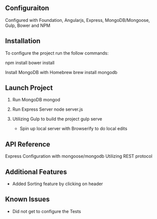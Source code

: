 ## Configuraiton

Configured with Foundation, Angularjs, Express, MongoDB/Mongoose, Gulp, Bower and NPM

## Installation

To configure the project run the follow commands:

npm install
bower install

Install MongoDB with Homebrew
  brew install mongodb

## Launch Project  

1. Run MongoDB
  mongod

2. Run Express Server
 node server.js

3. Utilizing Gulp to build the project
 gulp serve
   - Spin up local server with Browserify to do local edits

## API Reference

Express Configuration with mongoose/mongodb
Utilizing REST protocol

## Additional Features

 - Added Sorting feature by clicking on header

## Known Issues
 - Did not get to configure the Tests
